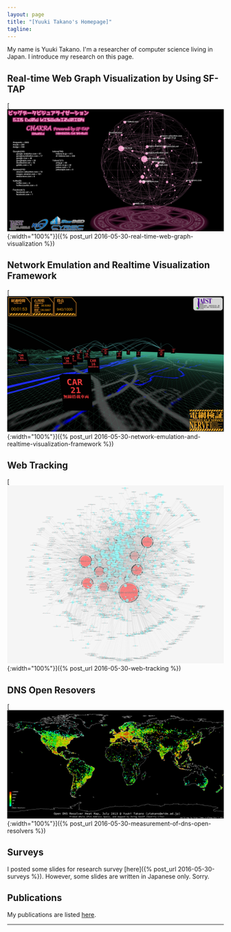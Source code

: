```yaml
---
layout: page
title: "[Yuuki Takano's Homepage]"
tagline: 
---
```


My name is Yuuki Takano.
I'm a researcher of computer science living in Japan.
I introduce my research on this page.

## Real-time Web Graph Visualization by Using SF-TAP

[![chakra](/assets/chakra.png "CHAKRA: Big Data Visualization System"){:width="100%"}]({% post_url 2016-05-30-real-time-web-graph-visualization  %})

## Network Emulation and Realtime Visualization Framework

[![nervf](/assets/nervf1.jpg "NERVF"){:width="100%"}]({% post_url 2016-05-30-network-emulation-and-realtime-visualization-framework %})

## Web Tracking

[![webtracking](/assets/wide1309_top5.png "Visualization of Web Tracking"){:width="100%"}]({% post_url 2016-05-30-web-tracking %})

## DNS Open Resovers

[![webtracking](/assets/open_dns_resolver_heatmap_201307.png "Visualization of DNS Open Resolvers"){:width="100%"}]({% post_url 2016-05-30-measurement-of-dns-open-resolvers %})

## Surveys

I posted some slides for research survey [here]({% post_url 2016-05-30-surveys %}).
However, some slides are written in Japanese only.
Sorry.

## Publications

My publications are listed [here](publications.html).

---
